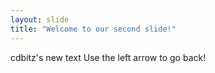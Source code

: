 ```yaml
---
layout: slide
title: "Welcome to our second slide!"
---
```

cdbitz's new text
Use the left arrow to go back!

